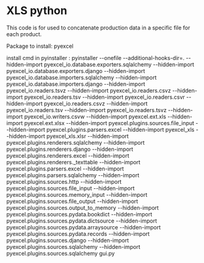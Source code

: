 # XLS python
This code is for used to concatenate production data in a specific file for each product.

Package to install:
pyexcel

install cmd in pyinstaller :
pyinstaller --onefile --additional-hooks-dir=. --hidden-import pyexcel_io.database.exporters.sqlalchemy --hidden-import pyexcel_io.database.exporters.django --hidden-import pyexcel_io.database.importers.sqlalchemy --hidden-import pyexcel_io.database.importers.django --hidden-import pyexcel_io.readers.tsvz --hidden-import pyexcel_io.readers.csvz --hidden-import pyexcel_io.readers.tsv --hidden-import pyexcel_io.readers.csvr --hidden-import pyexcel_io.readers.csvz --hidden-import pyexcel_io.readers.tsv --hidden-import pyexcel_io.readers.tsvz --hidden-import pyexcel_io.writers.csvw --hidden-import pyexcel.ext.xls --hidden-import pyexcel.ext.xlsx  --hidden-import pyexcel.plugins.sources.file_input --hidden-import pyexcel.plugins.parsers.excel --hidden-import pyexcel_xls --hidden-import pyexcel_xls.xlsr --hidden-import pyexcel.plugins.renderers.sqlalchemy --hidden-import pyexcel.plugins.renderers.django --hidden-import pyexcel.plugins.renderers.excel --hidden-import pyexcel.plugins.renderers._texttable --hidden-import pyexcel.plugins.parsers.excel --hidden-import pyexcel.plugins.parsers.sqlalchemy --hidden-import pyexcel.plugins.sources.http --hidden-import pyexcel.plugins.sources.file_input --hidden-import pyexcel.plugins.sources.memory_input --hidden-import pyexcel.plugins.sources.file_output --hidden-import pyexcel.plugins.sources.output_to_memory --hidden-import pyexcel.plugins.sources.pydata.bookdict --hidden-import pyexcel.plugins.sources.pydata.dictsource --hidden-import pyexcel.plugins.sources.pydata.arraysource --hidden-import pyexcel.plugins.sources.pydata.records --hidden-import pyexcel.plugins.sources.django --hidden-import pyexcel.plugins.sources.sqlalchemy --hidden-import pyexcel.plugins.sources.sqlalchemy gui.py

